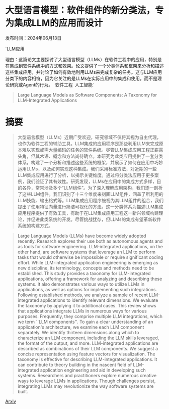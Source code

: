 # 大型语言模型：软件组件的新分类法，专为集成LLM的应用而设计

发布时间：2024年06月13日

`LLM应用

理由：这篇论文主要探讨了大型语言模型（LLMs）在软件工程中的应用，特别是在集成到软件系统中的方式和效果。论文提供了一个分类体系和框架来分析和描述这些集成应用，并讨论了如何有效地利用LLMs来完成复杂的任务。这与LLM应用分类下的内容相符，因为它关注的是LLMs在实际应用中的集成和使用，而不是理论研究或Agent的行为。` `软件工程` `人工智能`

> Large Language Models as Software Components: A Taxonomy for LLM-Integrated Applications

# 摘要

> 大型语言模型（LLMs）近期广受欢迎，研究领域不仅将其视为自主代理，也作为软件工程的辅助工具。LLM集成的应用程序是那些利用LLM来完成原本难以实现或需大量编码的任务的软件系统。尽管LLM集成应用工程正崭露头角，但其术语、概念和方法尚待确立。本研究为此类应用提供了一套分类体系，构建了一个分析和描述这些系统的框架，并展示了如何在应用中巧妙运用LLMs，以及如何实现这种集成。我们采用标准方法，对近期的一些LLM集成应用进行了分析，以揭示关键维度。通过将分类法应用于更多案例，我们验证了其有效性。研究发现，LLMs在应用中的集成方式多样，目的各异，常常涉及多个“LLM组件”。为了深入理解应用架构，我们逐一剖析了这些LLM组件。我们识别了十三个维度来刻画LLM组件，涵盖了所利用的LLM技能、输出格式等。LLM集成应用程序被视为其LLM组件的组合，我们提出了使用特征向量进行简洁可视化的方法。这一分类体系为描述LLM集成应用程序提供了有效工具，有助于在LLM集成应用工程这一新兴领域构建理论，并促进此类系统的开发。尽管挑战犹存，但LLMs的集成有望革新软件系统的构建方式。

> Large Language Models (LLMs) have become widely adopted recently. Research explores their use both as autonomous agents and as tools for software engineering. LLM-integrated applications, on the other hand, are software systems that leverage an LLM to perform tasks that would otherwise be impossible or require significant coding effort. While LLM-integrated application engineering is emerging as new discipline, its terminology, concepts and methods need to be established. This study provides a taxonomy for LLM-integrated applications, offering a framework for analyzing and describing these systems. It also demonstrates various ways to utilize LLMs in applications, as well as options for implementing such integrations.
  Following established methods, we analyze a sample of recent LLM-integrated applications to identify relevant dimensions. We evaluate the taxonomy by applying it to additional cases. This review shows that applications integrate LLMs in numerous ways for various purposes. Frequently, they comprise multiple LLM integrations, which we term ``LLM components''. To gain a clear understanding of an application's architecture, we examine each LLM component separately. We identify thirteen dimensions along which to characterize an LLM component, including the LLM skills leveraged, the format of the output, and more. LLM-integrated applications are described as combinations of their LLM components. We suggest a concise representation using feature vectors for visualization.
  The taxonomy is effective for describing LLM-integrated applications. It can contribute to theory building in the nascent field of LLM-integrated application engineering and aid in developing such systems. Researchers and practitioners explore numerous creative ways to leverage LLMs in applications. Though challenges persist, integrating LLMs may revolutionize the way software systems are built.

[Arxiv](https://arxiv.org/abs/2406.10300)